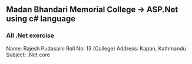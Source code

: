 ## Madan Bhandari Memorial College -> ASP.Net using c# language
### All .Net exercise
Name: Rajesh Pudasaini
Roll No: 13 (College)
Address: Kapan, Kathmandu
Subject: .Net core 

